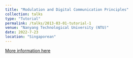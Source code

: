 ```yaml
---
title: "Modulation and Digital Communication Principles"
collection: talks
type: "Tutorial"
permalink: /talks/2013-03-01-tutorial-1
venue: "Nanyang Technological University (NTU)"
date: 2022-7-23
location: "Singaporean"
---
```


[More information here](http://BailLiu.github.io/files/letter.pdf)

